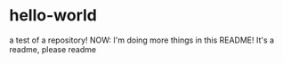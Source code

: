 # hello-world
a test of a repository!
NOW: I'm doing more things in this README! It's a readme, please readme

